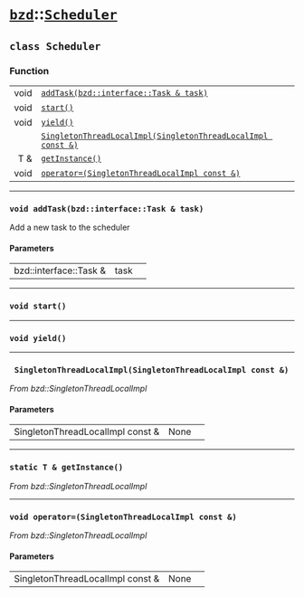 # [`bzd`](../../index.md)::[`Scheduler`](../index.md)

## `class Scheduler`

### Function
||||
|---:|:---|:---|
|void|[`addTask(bzd::interface::Task & task)`](./index.md)||
|void|[`start()`](./index.md)||
|void|[`yield()`](./index.md)||
||[`SingletonThreadLocalImpl(SingletonThreadLocalImpl const &)`](./index.md)||
|T &|[`getInstance()`](./index.md)||
|void|[`operator=(SingletonThreadLocalImpl const &)`](./index.md)||
------
### `void addTask(bzd::interface::Task & task)`
Add a new task to the scheduler
#### Parameters
||||
|---:|:---|:---|
|bzd::interface::Task &|task||
------
### `void start()`

------
### `void yield()`

------
### ` SingletonThreadLocalImpl(SingletonThreadLocalImpl const &)`
*From bzd::SingletonThreadLocalImpl*


#### Parameters
||||
|---:|:---|:---|
|SingletonThreadLocalImpl const &|None||
------
### `static T & getInstance()`
*From bzd::SingletonThreadLocalImpl*


------
### `void operator=(SingletonThreadLocalImpl const &)`
*From bzd::SingletonThreadLocalImpl*


#### Parameters
||||
|---:|:---|:---|
|SingletonThreadLocalImpl const &|None||
